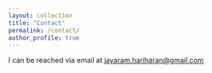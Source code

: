 ```yaml
---
layout: collection
title: "Contact"
permalink: /contact/
author_profile: true
---
```


I can be reached via email at
[jayaram.hariharan@gmail.com](mailto:jayaram.hariharan@gmail.com)
